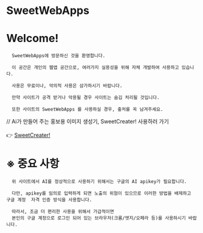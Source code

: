 # SweetWebApps

   # Welcome!
      SweetWebApps에 방문하신 것을 환영합니다.
      
      이 공간은 개인의 웹앱 공간으로, 여러가지 실용성을 위해 자체 개발하여 사용하고 있습니다.
      
      사용은 무료이나, 악의적 사용은 삼가하시기 바랍니다.
      
      만약 사이트가 공격 받거나 악용될 경우 사이트는 숨김 처리될 것입니다.
      
      또한 사이트의 SweetWebApps 를 사용하실 경우, 춮처를 꼭 남겨주세요.
   
   // Ai가 만들어 주는 홍보용 이미지 생성기, SweetCreater! 사용하러 가기 <br><br>
   👉  <a href="/SweetWebApps/SweetWebApps-Website/SweetCreater.html"> SweetCreater! </a><br>
      
   # ※ 중요 사항
      위 사이트에서 AI를 정상적으로 사용하기 위해서는 구글의 AI apikey가 필요합니다.
      
      다만, apikey를 임의로 입력하게 되면 노출의 위험이 있으므로 이러한 방법을 배제하고 구글 계정  자격 인증 방식을 사용합니다.
      
      따라서, 조금 더 편리한 사용을 위해서 가급적이면
      본인의 구글 계정으로 로그인 되어 있는 브라우저(크롬/엣지/오페라 등)를 사용하시기 바랍니다.
